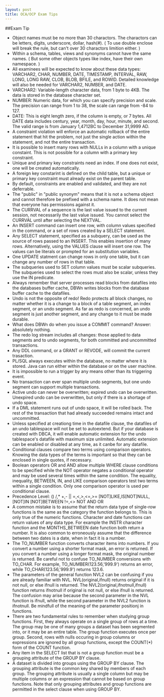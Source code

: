 ```yaml
---
layout: post
title: OCA/OCP Exam Tips
---
```

##Exam Tip
* Object names must be no more than 30 charactors. The charactors can be letters, digits, underscore, dollar, hash(#). ( To use double enclose will break the rule, but can't over 30 charactors limition either. )
* Within a schema, tables, views and synonyms cannot have the same names. ( But some other objects types like index, have their own namespace. )
* All examinees will be expected to know about these data types: VARCHAR2, CHAR, NUMBER, DATE, TIMESTAMP, INTERVAL, RAW, LONG, LONG RAW, CLOB, BLOB, BFILE, and ROWID. Detailed knowledge will also be needed for VARCHAR2, NUMBER, and DATE.
* VARCHAR2: Variable-length character data, from 1 byte to 4KB. The data is stored in the database character set.
* NUMBER: Numeric data, for which you can specify precision and scale. The precision can range from 1 to 38, the scale can range from -84 to 127.
* DATE: This is eight length zero, if the column is empty, or 7 bytes. All DATE data includes century, year, month, day, hour, minute, and second. The valid range is from January 1,4712BC to December 31,9999 AD.
* A constraint violation will enforce an automatic rollback of the entire statement that hit the problem, not just the single action within the statement, and not the entire transaction.
* It is possible to insert many rows with NULLs in a column with a unique constaint. This is not possible for a column with a primary key constraint.
* Unique and primary key constraints need an index. If one does not exist, one will be created automatically.
* A foreign key constarint is defined on the child table, but a unique or primary key constraint must already exist on the parent table.
* By default, constraints are enabled and validated, and they are not deferrable.
* The "public" in "public synonym" means that it is not a schema object and cannot therefore be prefixed with a schema name. It does not mean that everyone has permissions against it.
* The CURRVAL of a sequence is the last value issued to the current session, not necessarily the last value issued. You cannot select the CURRVAL until after selecting the NEXTVAL.
* An INSERT command can insert one row, with column values specified in the command, or a set of rows created by a SELECT statement.
* Any SELECT statement, specified as a subquery, can be used as the source of rows passed to an INSERT. This enables insertion of many rows. Alternatively, using the VALUES clause will insert one row. The values can be literals or prompted for an substitution variables.
* One UPDATE statment can change rows in only one table, but it can change any number of rows in that table.
* The subqueries used to SET column values must be scalar subqueries. The subqueries used to select the rows must also be scalar, unless they use the IN predicate.
* Always remember that server processes read blocks from datafiles into the databases buffer cache, DBWn writes blocks from the database buffer cache to the datafiles.
* Undo is not the opposite of redo! Redo protects all block changes, no matter whether it is a change to a block of a table segment, an index segment, or an undo segment. As far as redo is concerned, an undo segment is just another segment, and any change to it must be made durable.
* What does DBWn do when you issue a COMMIT command? Answer: absolutely nothing.
* The redo log stream includes all changes: those applied to data segments and to undo segments, for both committed and uncommitted transactions.
* Any DDL command, or a GRANT or REVODE, will commit the current trasaction.
* PL/SQL always executes within the database, no matter where it is stored. Java can run either within the database or on the user machine.
* It is impossible to run a trigger by any means other than its triggering event.
* No transaction can ever span multiple undo segments, but one undo segment can support multiple transactions.
* Active undo can never be overwritten; expired undo can be overwritten. Unexpired undo can be overwritten, but only if there is a shortage of undo space.
* If a DML statement runs out of undo space, it will be rolled back. The rest of the transaction that had already succeeded remains intact and uncommitted.
* Unless specified at creationg time in the datafile clause, the datafiles of an undo tablespace will not be set to autoextend. But if your database is created with DBCA, it will enable automatic extension for the undo tablespace's datafile with maximum size unlimited. Automatic extension can be enabled or disabled at any time, as it canbe for any datafile.
* Conditional clauses compare two terms using comparison operators. Knowing the data types of the terms is important so that they can be enclosed in single quotes, if necessary.
* Boolean operators OR and AND allow multiple WHERE clause conditions to be specified while the NOT operator negates a conditional operator and may be used several times within the same condition. The equality, inequality, BETWEEN, IN, and LIKE comparison operators test two terms within a single condition. Only one comparison operator is used per conditional clause.
* Precedence Level: () /,* +,- || =,<,>,<=,>= [NOT]LIKE,IS[NOT]NULL,[NOT]IN [NOT]BETWEEN !=,<> NOT AND OR
* A common mistake is to assume that the return data type of single-row functions is the same as the category the function belongs to. This is only true of the numeric functions. Character and date functions can return values of any data type. For example the INSTR character function and the MONTHS_BETWEEN date function both return a number. It is also common to erroneously assume that the difference between two dates is a date, when in fact it is a number.
* The TO_NUMBER function converts character items into numbers. If you convert a number using a shorter format mask, an error is returned. If you convert a number using a longer format mask, the original number is returned. Be careful not to confuse TO_NUMBER conversions with TO_CHAR. For example, TO_NUMBER(123.56,'999.9') returns an error, while TO_CHAR(123.56,'999.9') returns 123.6.
* The parameters of the general function NVL2 can be confusing if you are already familiar with NVL. NVL(original,ifnull) returns original if it is not null, or else ifnull is returned. The NVL2(original,ifnotnull,ifnull) function returns ifnotnull if original is not null, or else ifnull is returned. The confusion may arise because the second parameter in the NVL function is ifnull, while the second parameter in the NVL2 function is ifnotnull. Be mindfull of the meaning of the parameter positionj in functions.
* There are two fundamental rules to remember when studying group functions. First, they always operate on a single group of rows at a time. The group may be one of many groups a dataset has been segmented into, or it may be an entire table. The group function executes once per group. Second, rows with nulls occuring in group columns or expressions are ignored by all group functions, except the COUNT(*) form of the COUNT function.
* Any item in the SELECT list that is not a group function must be a grouping attribute of the GROUP BY clause.
* A dataset is divided into groups using the GROUP BY clause. The grouping attribute is the common key shared by members of each group. The grouping attribute is usually a single column but may be multiple columns or an expression that cannot be based on group functions. Note that only grouping attributes and group functions are permitted in the select clause when using GROUP BY.













































